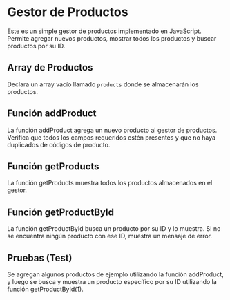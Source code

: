 # Gestor de Productos

Este es un simple gestor de productos implementado en JavaScript. Permite agregar nuevos productos, mostrar todos los productos y buscar productos por su ID.

## Array de Productos

Declara un array vacío llamado `products` donde se almacenarán los productos.

## Función addProduct

La función addProduct agrega un nuevo producto al gestor de productos. Verifica que todos los campos requeridos estén presentes y que no haya duplicados de códigos de producto.

## Función getProducts

La función getProducts muestra todos los productos almacenados en el gestor.

## Función getProductById

La función getProductById busca un producto por su ID y lo muestra. Si no se encuentra ningún producto con ese ID, muestra un mensaje de error.

## Pruebas (Test)

Se agregan algunos productos de ejemplo utilizando la función addProduct, y luego se busca y muestra un producto específico por su ID utilizando la función getProductById(1).

